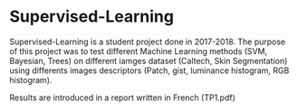 # Supervised-Learning

Supervised-Learning is a student project done in 2017-2018. 
The purpose of this project was to test different Machine Learning methods (SVM, Bayesian, Trees) on different iamges dataset (Caltech, Skin Segmentation) using differents images descriptors (Patch, gist, luminance histogram, RGB histogram).

Results are introduced in a report written in French (TP1.pdf)
